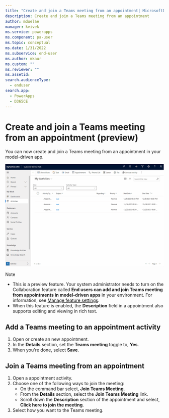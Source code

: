 ```yaml
---
title: "Create and join a Teams meeting from an appointment| MicrosoftDocs"
description: Create and join a Teams meeting from an appointment
author: mduelae
manager: kvivek
ms.service: powerapps
ms.component: pa-user
ms.topic: conceptual
ms.date: 1/31/2022
ms.subservice: end-user
ms.author: mkaur
ms.custom: ""
ms.reviewer: ""
ms.assetid: 
search.audienceType: 
  - enduser
search.app: 
  - PowerApps
  - D365CE
---
```

# Create and join a Teams meeting from an appointment (preview)

You can now create and join a Teams meeting from an appointment in your model-driven app.

![The diagram shows how to add a Teams meeting to an appointment and then join the meeting.](media/teams-meeting.gif)

> [!NOTE]
> - This is a preview feature. Your system administrator needs to turn on the Collaboration feature called **End users can add and join Teams meeting from appointments in model-driven apps**  in your environment. For information, see [Manage feature settings](/power-platform/admin/settings-features).
> - When this feature is enabled, the **Description** field in a appointment also supports editing and viewing in rich text.


## Add a Teams meeting to an appointment activity

1. Open or create an new appointment. 
2. In the **Details** section, set the **Teams meeting** toggle to, **Yes**.
3. When you're done, select **Save**.


## Join a Teams meeting from an appointment

1. Open a appointment activity. 
2. Choose one of the following ways to join the meeting:
     - On the command bar select, **Join Teams Meeting**.
     - From the **Details** section, select the **Join Teams Meeting** link. 
     - Scroll down the **Description** section of the appointment and select, **Click here to join the meeting**.
3. Select how you want to the Teams meeting.


